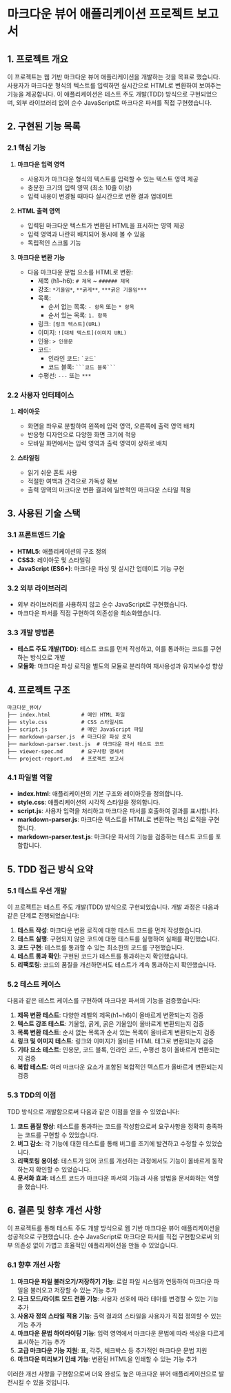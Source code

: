 # 마크다운 뷰어 애플리케이션 프로젝트 보고서

## 1. 프로젝트 개요

이 프로젝트는 웹 기반 마크다운 뷰어 애플리케이션을 개발하는 것을 목표로 했습니다. 사용자가 마크다운 형식의 텍스트를 입력하면 실시간으로 HTML로 변환하여 보여주는 기능을 제공합니다. 이 애플리케이션은 테스트 주도 개발(TDD) 방식으로 구현되었으며, 외부 라이브러리 없이 순수 JavaScript로 마크다운 파서를 직접 구현했습니다.

## 2. 구현된 기능 목록

### 2.1 핵심 기능

1. **마크다운 입력 영역**
   - 사용자가 마크다운 형식의 텍스트를 입력할 수 있는 텍스트 영역 제공
   - 충분한 크기의 입력 영역 (최소 10줄 이상)
   - 입력 내용이 변경될 때마다 실시간으로 변환 결과 업데이트

2. **HTML 출력 영역**
   - 입력된 마크다운 텍스트가 변환된 HTML을 표시하는 영역 제공
   - 입력 영역과 나란히 배치되어 동시에 볼 수 있음
   - 독립적인 스크롤 기능

3. **마크다운 변환 기능**
   - 다음 마크다운 문법 요소를 HTML로 변환:
     - 제목 (h1~h6): `# 제목` ~ `###### 제목`
     - 강조: `*기울임*`, `**굵게**`, `***굵은 기울임***`
     - 목록: 
       - 순서 없는 목록: `- 항목` 또는 `* 항목`
       - 순서 있는 목록: `1. 항목`
     - 링크: `[링크 텍스트](URL)`
     - 이미지: `![대체 텍스트](이미지 URL)`
     - 인용: `> 인용문`
     - 코드:
       - 인라인 코드: `` `코드` ``
       - 코드 블록: ` ```코드 블록``` `
     - 수평선: `---` 또는 `***`

### 2.2 사용자 인터페이스

1. **레이아웃**
   - 화면을 좌우로 분할하여 왼쪽에 입력 영역, 오른쪽에 출력 영역 배치
   - 반응형 디자인으로 다양한 화면 크기에 적응
   - 모바일 화면에서는 입력 영역과 출력 영역이 상하로 배치

2. **스타일링**
   - 읽기 쉬운 폰트 사용
   - 적절한 여백과 간격으로 가독성 확보
   - 출력 영역의 마크다운 변환 결과에 일반적인 마크다운 스타일 적용

## 3. 사용된 기술 스택

### 3.1 프론트엔드 기술

- **HTML5**: 애플리케이션의 구조 정의
- **CSS3**: 레이아웃 및 스타일링
- **JavaScript (ES6+)**: 마크다운 파싱 및 실시간 업데이트 기능 구현

### 3.2 외부 라이브러리

- 외부 라이브러리를 사용하지 않고 순수 JavaScript로 구현했습니다.
- 마크다운 파서를 직접 구현하여 의존성을 최소화했습니다.

### 3.3 개발 방법론

- **테스트 주도 개발(TDD)**: 테스트 코드를 먼저 작성하고, 이를 통과하는 코드를 구현하는 방식으로 개발
- **모듈화**: 마크다운 파싱 로직을 별도의 모듈로 분리하여 재사용성과 유지보수성 향상

## 4. 프로젝트 구조

```
마크다운_뷰어/
├── index.html          # 메인 HTML 파일
├── style.css           # CSS 스타일시트
├── script.js           # 메인 JavaScript 파일
├── markdown-parser.js  # 마크다운 파싱 로직
├── markdown-parser.test.js  # 마크다운 파서 테스트 코드
├── viewer-spec.md      # 요구사항 명세서
└── project-report.md   # 프로젝트 보고서
```

### 4.1 파일별 역할

- **index.html**: 애플리케이션의 기본 구조와 레이아웃을 정의합니다.
- **style.css**: 애플리케이션의 시각적 스타일을 정의합니다.
- **script.js**: 사용자 입력을 처리하고 마크다운 파서를 호출하여 결과를 표시합니다.
- **markdown-parser.js**: 마크다운 텍스트를 HTML로 변환하는 핵심 로직을 구현합니다.
- **markdown-parser.test.js**: 마크다운 파서의 기능을 검증하는 테스트 코드를 포함합니다.

## 5. TDD 접근 방식 요약

### 5.1 테스트 우선 개발

이 프로젝트는 테스트 주도 개발(TDD) 방식으로 구현되었습니다. 개발 과정은 다음과 같은 단계로 진행되었습니다:

1. **테스트 작성**: 마크다운 변환 로직에 대한 테스트 코드를 먼저 작성했습니다.
2. **테스트 실행**: 구현되지 않은 코드에 대한 테스트를 실행하여 실패를 확인했습니다.
3. **코드 구현**: 테스트를 통과할 수 있는 최소한의 코드를 구현했습니다.
4. **테스트 통과 확인**: 구현된 코드가 테스트를 통과하는지 확인했습니다.
5. **리팩토링**: 코드의 품질을 개선하면서도 테스트가 계속 통과하는지 확인했습니다.

### 5.2 테스트 케이스

다음과 같은 테스트 케이스를 구현하여 마크다운 파서의 기능을 검증했습니다:

1. **제목 변환 테스트**: 다양한 레벨의 제목(h1~h6)이 올바르게 변환되는지 검증
2. **텍스트 강조 테스트**: 기울임, 굵게, 굵은 기울임이 올바르게 변환되는지 검증
3. **목록 변환 테스트**: 순서 없는 목록과 순서 있는 목록이 올바르게 변환되는지 검증
4. **링크 및 이미지 테스트**: 링크와 이미지가 올바른 HTML 태그로 변환되는지 검증
5. **기타 요소 테스트**: 인용문, 코드 블록, 인라인 코드, 수평선 등이 올바르게 변환되는지 검증
6. **복합 테스트**: 여러 마크다운 요소가 포함된 복합적인 텍스트가 올바르게 변환되는지 검증

### 5.3 TDD의 이점

TDD 방식으로 개발함으로써 다음과 같은 이점을 얻을 수 있었습니다:

1. **코드 품질 향상**: 테스트를 통과하는 코드를 작성함으로써 요구사항을 정확히 충족하는 코드를 구현할 수 있었습니다.
2. **버그 감소**: 각 기능에 대한 테스트를 통해 버그를 조기에 발견하고 수정할 수 있었습니다.
3. **리팩토링 용이성**: 테스트가 있어 코드를 개선하는 과정에서도 기능이 올바르게 동작하는지 확인할 수 있었습니다.
4. **문서화 효과**: 테스트 코드가 마크다운 파서의 기능과 사용 방법을 문서화하는 역할을 했습니다.

## 6. 결론 및 향후 개선 사항

이 프로젝트를 통해 테스트 주도 개발 방식으로 웹 기반 마크다운 뷰어 애플리케이션을 성공적으로 구현했습니다. 순수 JavaScript로 마크다운 파서를 직접 구현함으로써 외부 의존성 없이 가볍고 효율적인 애플리케이션을 만들 수 있었습니다.

### 6.1 향후 개선 사항

1. **마크다운 파일 불러오기/저장하기 기능**: 로컬 파일 시스템과 연동하여 마크다운 파일을 불러오고 저장할 수 있는 기능 추가
2. **다크 모드/라이트 모드 전환 기능**: 사용자 선호에 따라 테마를 변경할 수 있는 기능 추가
3. **사용자 정의 스타일 적용 기능**: 출력 결과의 스타일을 사용자가 직접 정의할 수 있는 기능 추가
4. **마크다운 문법 하이라이팅 기능**: 입력 영역에서 마크다운 문법에 따라 색상을 다르게 표시하는 기능 추가
5. **고급 마크다운 기능 지원**: 표, 각주, 체크박스 등 추가적인 마크다운 문법 지원
6. **마크다운 미리보기 인쇄 기능**: 변환된 HTML을 인쇄할 수 있는 기능 추가

이러한 개선 사항을 구현함으로써 더욱 완성도 높은 마크다운 뷰어 애플리케이션으로 발전시킬 수 있을 것입니다.
